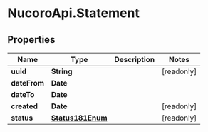# NucoroApi.Statement

## Properties

Name | Type | Description | Notes
------------ | ------------- | ------------- | -------------
**uuid** | **String** |  | [readonly] 
**dateFrom** | **Date** |  | 
**dateTo** | **Date** |  | 
**created** | **Date** |  | [readonly] 
**status** | [**Status181Enum**](Status181Enum.md) |  | [readonly] 


